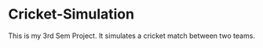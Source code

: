 Cricket-Simulation
==================
This is my 3rd Sem Project. It simulates a cricket match between two teams.
